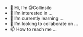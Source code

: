 - 👋 Hi, I’m @Collinsilo
- 👀 I’m interested in ...
- 🌱 I’m currently learning ...
- 💞️ I’m looking to collaborate on ...
- 📫 How to reach me ...

<!---
Collinsilo/Collinsilo is a ✨ special ✨ repository because its `README.md` (this file) appears on your GitHub profile.
You can click the Preview link to take a look at your changes.
--->
